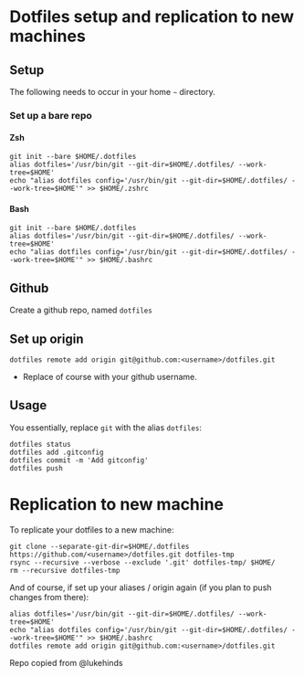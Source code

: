 # Dotfiles setup and replication to new machines

## Setup

The following needs to occur in your home `~` directory.

### Set up a bare repo

#### Zsh

    git init --bare $HOME/.dotfiles
    alias dotfiles='/usr/bin/git --git-dir=$HOME/.dotfiles/ --work-tree=$HOME'
    echo "alias dotfiles config='/usr/bin/git --git-dir=$HOME/.dotfiles/ --work-tree=$HOME'" >> $HOME/.zshrc

#### Bash

    git init --bare $HOME/.dotfiles
    alias dotfiles='/usr/bin/git --git-dir=$HOME/.dotfiles/ --work-tree=$HOME'
    echo "alias dotfiles config='/usr/bin/git --git-dir=$HOME/.dotfiles/ --work-tree=$HOME'" >> $HOME/.bashrc

## Github

Create a github repo, named `dotfiles`

## Set up origin

    dotfiles remote add origin git@github.com:<username>/dotfiles.git

* Replace <username> of course with your github username.

## Usage

You essentially, replace `git` with the alias `dotfiles`:

    dotfiles status
    dotfiles add .gitconfig
    dotfiles commit -m 'Add gitconfig'
    dotfiles push

# Replication to new machine

To replicate your dotfiles to a new machine:

    git clone --separate-git-dir=$HOME/.dotfiles
    https://github.com/<username>/dotfiles.git dotfiles-tmp
    rsync --recursive --verbose --exclude '.git' dotfiles-tmp/ $HOME/
    rm --recursive dotfiles-tmp

And of course, if set up your aliases / origin again (if you plan to push changes from
there):

    alias dotfiles='/usr/bin/git --git-dir=$HOME/.dotfiles/ --work-tree=$HOME'
    echo "alias dotfiles config='/usr/bin/git --git-dir=$HOME/.dotfiles/ --work-tree=$HOME'" >> $HOME/.bashrc
    dotfiles remote add origin git@github.com:<username>/dotfiles.git

Repo copied from @lukehinds
